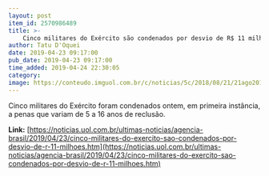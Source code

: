 ```yaml
---
layout: post
item_id: 2570986489
title: >-
    Cinco militares do Exército são condenados por desvio de R$ 11 milhões
author: Tatu D'Oquei
date: 2019-04-23 09:17:00
pub_date: 2019-04-23 09:17:00
time_added: 2019-04-24 22:30:05
category: 
image: https://conteudo.imguol.com.br/c/noticias/5c/2018/08/21/21ago2018---militares-fazem-operacao-pelo-segundo-dia-seguido-no-complexo-da-penha-no-rio-1534854511358_v2_750x421.jpg
---
```


Cinco militares do Exército foram condenados ontem, em primeira instância, a penas que variam de 5 a 16 anos de reclusão.

**Link:** [https://noticias.uol.com.br/ultimas-noticias/agencia-brasil/2019/04/23/cinco-militares-do-exercito-sao-condenados-por-desvio-de-r-11-milhoes.htm](https://noticias.uol.com.br/ultimas-noticias/agencia-brasil/2019/04/23/cinco-militares-do-exercito-sao-condenados-por-desvio-de-r-11-milhoes.htm)


